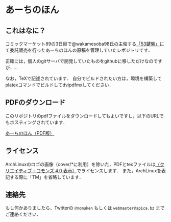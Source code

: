 # あーちのほん
## これはなに？
コミックマーケット89の3日目で@wakamesoba98氏の主催する[「53鍵盤」](https://webcatalog.circle.ms/Circle/12311588)にて委託販売を行ったあーちのほんの原稿を管理していたレポジトリです．

正確には，個人のgitサーバで開発していたものをgithubに移しただけなのですが……

なお，TeXで記述されています．
自分でビルドされたい方は，環境を構築してplatexコマンドでビルドしてdvipdfmxしてください．

## PDFのダウンロード
このリポジトリのpdfファイルをダウンロードしてもよいですし，以下のURLでもホスティングされています．

[あーちのほん（PDF版）](https://spica.bz/arch-b00k/palloc_pro/document.pdf)

## ライセンス
ArchLinuxのロゴの画像（cover/\*に利用）を除いた，PDFとtexファイルは[（クリエイティブ・コモンズ 4.0 表示）](http://creativecommons.org/licenses/by/4.0/deed.ja)でライセンスします．
また，ArchLinuxを表記する際に「TM」を省略しています．

## 連絡先
もし何かありましたら，Twitterの `@nomuken` もしくは `webmaster@spica.bz` までご連絡ください．

